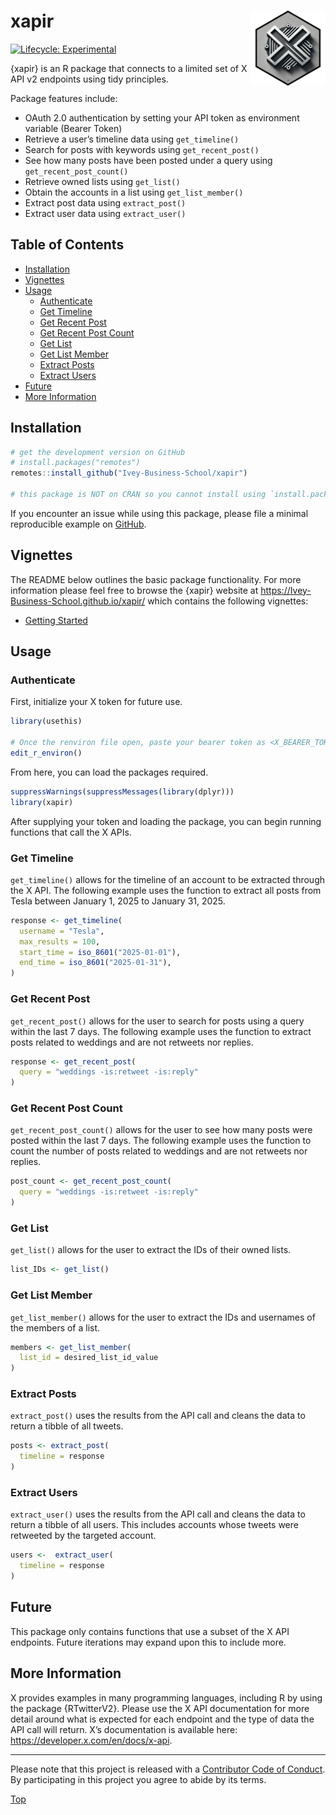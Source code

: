
# xapir<img src="man/figures/xapir.png" width="120px" align="right" />

<!-- badges: start -->

[![Lifecycle:
Experimental](https://lifecycle.r-lib.org/articles/figures/lifecycle-experimental.svg)](https://lifecycle.r-lib.org/articles/stages.html#experimental)
<!-- badges: end -->

{xapir} is an R package that connects to a limited set of X API v2
endpoints using tidy principles.

Package features include:

-   OAuth 2.0 authentication by setting your API token as environment
    variable (Bearer Token)
-   Retrieve a user’s timeline data using `get_timeline()`
-   Search for posts with keywords using `get_recent_post()`
-   See how many posts have been posted under a query using
    `get_recent_post_count()`
-   Retrieve owned lists using `get_list()`
-   Obtain the accounts in a list using `get_list_member()`
-   Extract post data using `extract_post()`
-   Extract user data using `extract_user()`

## Table of Contents

-   [Installation](#installation)
-   [Vignettes](#vignettes)
-   [Usage](#usage)
    -   [Authenticate](#authenticate)
    -   [Get Timeline](#get-timeline)
    -   [Get Recent Post](#get-recent-post)
    -   [Get Recent Post Count](#get-recent-post-count)
    -   [Get List](#get-list)
    -   [Get List Member](#get-list-member)
    -   [Extract Posts](#extract-posts)
    -   [Extract Users](#extract-users)
-   [Future](#future)
-   [More Information](#more-information)

## Installation

``` r
# get the development version on GitHub
# install.packages("remotes")
remotes::install_github("Ivey-Business-School/xapir")

# this package is NOT on CRAN so you cannot install using `install.packages()`
```

If you encounter an issue while using this package, please file a
minimal reproducible example on
[GitHub](https://github.com/Ivey-Business-School/xapir/issues).

## Vignettes

The README below outlines the basic package functionality. For more
information please feel free to browse the {xapir} website at
<https://Ivey-Business-School.github.io/xapir/> which contains the
following vignettes:

-   [Getting
    Started](https://Ivey-Business-School.github.io/xapir/articles/getting-started.html)

## Usage

### Authenticate

First, initialize your X token for future use.

``` r
library(usethis)

# Once the renviron file open, paste your bearer token as <X_BEARER_TOKEN = "">, then restart R
edit_r_environ()
```

From here, you can load the packages required.

``` r
suppressWarnings(suppressMessages(library(dplyr)))
library(xapir)
```

After supplying your token and loading the package, you can begin
running functions that call the X APIs.

### Get Timeline

`get_timeline()` allows for the timeline of an account to be extracted
through the X API. The following example uses the function to extract
all posts from Tesla between January 1, 2025 to January 31, 2025.

``` r
response <- get_timeline(
  username = "Tesla",
  max_results = 100,
  start_time = iso_8601("2025-01-01"), 
  end_time = iso_8601("2025-01-31"),
)
```

### Get Recent Post

`get_recent_post()` allows for the user to search for posts using a
query within the last 7 days. The following example uses the function to
extract posts related to weddings and are not retweets nor replies.

``` r
response <- get_recent_post(
  query = "weddings -is:retweet -is:reply"
)
```

### Get Recent Post Count

`get_recent_post_count()` allows for the user to see how many posts were
posted within the last 7 days. The following example uses the function
to count the number of posts related to weddings and are not retweets
nor replies.

``` r
post_count <- get_recent_post_count(
  query = "weddings -is:retweet -is:reply"
)
```

### Get List

`get_list()` allows for the user to extract the IDs of their owned
lists.

``` r
list_IDs <- get_list()
```

### Get List Member

`get_list_member()` allows for the user to extract the IDs and usernames
of the members of a list.

``` r
members <- get_list_member(
  list_id = desired_list_id_value
)
```

### Extract Posts

`extract_post()` uses the results from the API call and cleans the data
to return a tibble of all tweets.

``` r
posts <- extract_post(
  timeline = response
)
```

### Extract Users

`extract_user()` uses the results from the API call and cleans the data
to return a tibble of all users. This includes accounts whose tweets
were retweeted by the targeted account.

``` r
users <-  extract_user(
  timeline = response
)
```

## Future

This package only contains functions that use a subset of the X API
endpoints. Future iterations may expand upon this to include more.

## More Information

X provides examples in many programming languages, including R by using
the package {RTwitterV2}. Please use the X API documentation for more
detail around what is expected for each endpoint and the type of data
the API call will return. X’s documentation is available here:
<https://developer.x.com/en/docs/x-api>.

------------------------------------------------------------------------

Please note that this project is released with a [Contributor Code of
Conduct](https://github.com/Ivey-Business-School.github.io/xapir/blob/master/.github/CODE_OF_CONDUCT.md).
By participating in this project you agree to abide by its terms.

[Top](#xapir)
